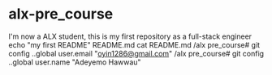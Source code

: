 # alx-pre_course
I'm now a ALX student, this is my first repository as a full-stack engineer
echo "my first README" README.md
cat README.md
/alx pre_course# git config ..global user.email "oyin1286@gmail.com"
/alx pre_course# git config ..global user.name "Adeyemo Hawwau"
